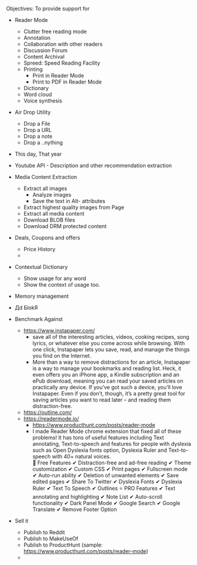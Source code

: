 
Objectives: To provide support for


* Reader Mode
  * Clutter free reading mode
  * Annotation
  * Collaboration with other readers
  * Discussion Forum
  * Content Archival
  * Spreed: Speed Reading Facility
  * Printing
    * Print in Reader Mode
    * Print to PDF in Reader Mode
  * Dictionary
  * Word cloud
  * Voice synthesis
* Air Drop Utility
  * Drop a File
  * Drop a URL
  * Drop a note
  * Drop a ..nything
* This day, That year
* Youtube API - Description and other recommendation extraction
* Media Content Extraction
  * Extract all images
    * Analyze images
    * Save the text in Alt- attributes
  * Extract highest quality images from Page
  * Extract all media content
  * Download BLOB files
  * Download DRM protected content
* Deals, Coupons and offers
  * Price History
  * 
* Contextual Dictionary
  * Show usage for any word
  * Show the context of usage too.
* Memory management
* Дd БlokЯ


* Benchmark Against
  * https://www.instapaper.com/
	* save all of the interesting articles, videos, cooking recipes, song lyrics, or whatever else you come across while browsing. With one click, Instapaper lets you save, read, and manage the things you find on the Internet.
	* More than a way to remove distractions for an article, Instapaper is a way to manage your bookmarks and reading list. Heck, it even offers you an iPhone app, a Kindle subscription and an ePub download, meaning you can read your saved articles on practically any device. If you’ve got such a device, you’ll love Instapaper. Even if you don’t, though, it’s a pretty great tool for saving articles you want to read later – and reading them distraction-free.
  * https://outline.com/
  * https://readermode.io/
    * https://www.producthunt.com/posts/reader-mode
    * I made Reader Mode chrome extension that fixed all of these problems! It has tons of useful features including Text annotating, Text-to-speech and features for people with dyslexia such as Open Dyslexia fonts option, Dyslexia Ruler and Text-to-speech with 40+ natural voices.  
		🎁  Free Features
			✔ Distraction-free and ad-free reading
			✔ Theme customization
			✔ Custom CSS
			✔ Print pages
			✔ Fullscreen mode
			✔ Auto-run ability
			✔ Deletion of unwanted elements
			✔ Save edited pages
			✔ Share To Twitter
			✔ Dyslexia Fonts
			✔ Dyslexia Ruler
			✔ Text To Speech
			✔ Outlines
		⭐️ PRO Features
			✔  Text annotating and highlighting
			✔  Note List
			✔  Auto-scroll functionality
			✔  Dark Panel Mode
			✔  Google Search
			✔  Google Translate
			✔  Remove Footer Option

* Sell it
  * Publish to Reddit
  * Publish to MakeUseOf
  * Publish to ProductHunt (sample: https://www.producthunt.com/posts/reader-mode)
  * 
